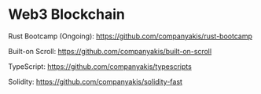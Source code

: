 # Web3 Blockchain

Rust Bootcamp (Ongoing):
https://github.com/companyakis/rust-bootcamp

Built-on Scroll:
https://github.com/companyakis/built-on-scroll

TypeScript:
https://github.com/companyakis/typescripts

Solidity:
https://github.com/companyakis/solidity-fast

